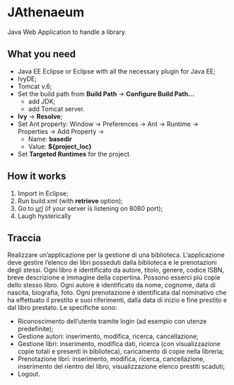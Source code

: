 JAthenaeum
==========

Java Web Application to handle a library.


What you need
-------------

* Java EE Eclipse or Eclipse with all the necessary plugin for Java EE;
* IvyDE;
* Tomcat v.6;
* Set the build path from **Build Path** -> **Configure Build Path...**
   * add JDK;
   * add Tomcat server.
* **Ivy** -> **Resolve**;
* Set Ant property: Window -> Preferences -> Ant -> Runtime -> Properties -> Add Property ->
  * Name: **basedir**
  * Value: **${project_loc}**
* Set **Targeted Runtimes** for the project.


How it works
------------

1. Import in Eclipse;
2. Run build.xml (with **retrieve** option);
3. Go to [url](http://localhost:8080/JAthenaeum/index.do) (if your server is listening on 8080 port);
4. Laugh hysterically



Traccia
-------
Realizzare un’applicazione per la gestione di una biblioteca. L’applicazione deve gestire l’elenco dei libri posseduti dalla biblioteca e le prenotazioni degli stessi. Ogni libro è identificato da autore, titolo, genere, codice ISBN, breve descrizione e immagine della copertina. Possono esserci più copie dello stesso libro. Ogni autore è identificato da nome, cognome, data di nascita, biografia, foto. Ogni prenotazione è identificata dal nominativo che ha effettuato il prestito e suoi riferimenti, dalla data di inizio e fine prestito e dal libro prestato. Le specifiche sono:
  * Riconoscimento dell’utente tramite login (ad esempio con utenze predefinite);
  * Gestione autori: inserimento, modifica, ricerca, cancellazione;
  * Gestione libri: inserimento, modifica dati, ricerca (con visualizzazione copie totali e presenti in biblioteca), caricamento di copie nella libreria;
  * Prenotazione libri: inserimento, modifica, ricerca, cancellazione, inserimento del rientro del libro, visualizzazione elenco prestiti scaduti;
  * Logout.
